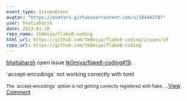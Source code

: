 ```yaml
---
event_type: IssuesEvent
avatar: "https://avatars.githubusercontent.com/u/10440378?"
user: bhatiaharsh
date: 2023-01-20
repo_name: tk0miya/flake8-coding
html_url: https://github.com/tk0miya/flake8-coding/issues/19
repo_url: https://github.com/tk0miya/flake8-coding
---
```


<a href='https://github.com/bhatiaharsh' target='_blank'>bhatiaharsh</a> open issue <a href='https://github.com/tk0miya/flake8-coding/issues/19' target='_blank'>tk0miya/flake8-coding#19</a>.

<p>`accept-encodings` not working correctly with toml</p><small>The `accept-encodings` option is not getting correctly registered with flake. ...</small><a href='https://github.com/tk0miya/flake8-coding/issues/19' target='_blank'>View Comment</a>